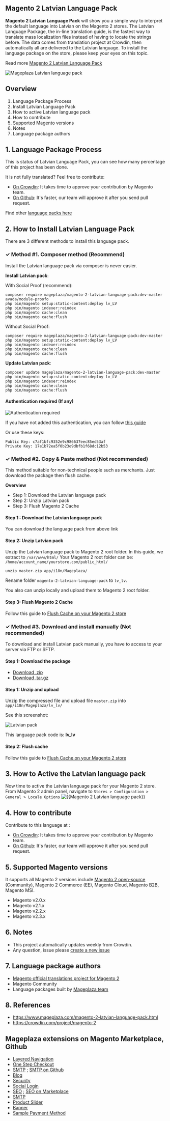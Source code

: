 ## Magento 2 Latvian Language Pack

**Magento 2 Latvian Language Pack** will show you a simple way to interpret the default language into Latvian on the Magento 2 stores. The Latvian Language Package, the in-line translation guide, is the fastest way to translate mass localization files instead of having to locate the strings before. The data comes from translation project at Crowdin, then automatically all are delivered to the Latvian language. To install the language package on the store, please keep your eyes on this topic.

Read more [Magento 2 Latvian Language Pack](https://www.mageplaza.com/magento-2-latvian-language-pack.html)

![Mageplaza Latvian language pack](https://cdn3.mageplaza.com/media/general/qjWPj1W.png)

## Overview

1. Language Package Process
2. Install Latvian Language Pack
3. How to active Latvian language pack
4. How to contribute
5. Supported Magento versions
6. Notes
7. Language package authors

## 1. Language Package Process

This is status of Latvian Language Pack, you can see how many percentage of this project has been done.

It is not fully translated? Feel free to contribute:
- [On Crowdin](https://crowdin.com/project/magento-2): It takes time to approve your contribution by Magento team.
- [On Github](https://github.com/mageplaza/magento-2-latvian-language-pack/blob/master/HOW-TO-CONTRIBUTE.md): It's faster, our team will approve it after you send pull request.


Find other [language packs here](https://www.mageplaza.com/kb/magento-2-language-pack/)

## 2. How to Install Latvian Language Pack

There are 3 different methods to install this language pack.

### ✓ Method #1. Composer method (Recommend)
Install the Latvian language pack via composer is never easier.

**Install Latvian pack**:

With Social Proof (recommend):

```
composer require mageplaza/magento-2-latvian-language-pack:dev-master avada/module-proofo
php bin/magento setup:static-content:deploy lv_LV
php bin/magento indexer:reindex
php bin/magento cache:clean
php bin/magento cache:flush
```

Without Social Proof:

```
composer require mageplaza/magento-2-latvian-language-pack:dev-master
php bin/magento setup:static-content:deploy lv_LV
php bin/magento indexer:reindex
php bin/magento cache:clean
php bin/magento cache:flush
```


**Update  Latvian pack**:

```
composer update mageplaza/magento-2-latvian-language-pack:dev-master
php bin/magento setup:static-content:deploy lv_LV
php bin/magento indexer:reindex
php bin/magento cache:clean
php bin/magento cache:flush

```

#### Authentication required (If any)

![Authentication required](https://cdn.mageplaza.com/media/general/dmryiPk.png)

If you have not added this authentication, you can follow [this guide](http://devdocs.magento.com/guides/v2.0/install-gde/prereq/connect-auth.html)

Or use these keys:

```
Public Key: c7af1bfc9352e9c986637eec85ed53af
Private Key: 17e1b72ea5f0b23e9dbfb1f68dc12b53
```



### ✓ Method #2. Copy & Paste method (Not recommended)

This method suitable for non-technical people such as merchants. Just download the package then flush cache.

**Overview**

- Step 1: Download the Latvian language pack
- Step 2: Unzip Latvian pack
- Step 3: Flush Magento 2 Cache

#### Step 1 : Download the Latvian language pack

You can download the language pack from above link

#### Step 2: Unzip Latvian pack

Unzip the Latvian language pack to Magento 2 root folder. In this guide, we extract to `/var/www/html/`
Your Magento 2 root folder can be: `/home/account_name/yourstore.com/public_html/`

```
unzip master.zip app/i18n/Mageplaza/
```

Rename folder `magento-2-latvian-language-pack` to `lv_lv`.


You also can unzip locally and upload them to Magento 2 root folder.

#### Step 3: Flush Magento 2 Cache

Follow this guide to [Flush Cache on your Magento 2 store](https://www.mageplaza.com/kb/how-flush-enable-disable-cache.html)


### ✓ Method #3. Download and install manually (Not recommended)

To download and install Latvian pack manually, you have to access to your server via FTP or SFTP.

#### Step 1: Download the package

- [Download .zip](https://github.com/mageplaza/magento-2-latvian-language-pack/archive/master.zip)
- [Download .tar.gz](https://github.com/mageplaza/magento-2-latvian-language-pack/tarball/master)

#### Step 1: Unzip and upload

Unzip the compressed file and upload file `master.zip` into `app/i18n/Mageplaza/lv_lv/`

See this screenshot:

![Latvian pack](https://cdn3.mageplaza.com/media/general/language-pack.png)

This language pack code is: **lv_lv**

#### Step 2: Flush cache

Follow this guide to [Flush Cache on your Magento 2 store](https://www.mageplaza.com/kb/how-flush-enable-disable-cache.html)


## 3. How to Active the Latvian language pack 

Now time to active the Latvian language pack for your Magento 2 store. From Magento 2 admin panel, navigate to `Stores > Configuration > General > Locale Options`
![{{Magento 2 Latvian language pack}}](https://cdn.mageplaza.com/media/general/aPSUA0l.png)


## 4. How to contribute

Contribute to this language at :
- [On Crowdin](https://crowdin.com/project/magento-2): It takes time to approve your contribution by Magento team.
- [On Github](https://github.com/mageplaza/magento-2-latvian-language-pack/blob/master/HOW-TO-CONTRIBUTE.md): It's faster, our team will approve it after you send pull request.


## 5. Supported Magento versions

It supports all Magento 2 versions include [Magento 2 open-source](https://www.mageplaza.com/download-magento/) (Community), Magento 2 Commerce (EE), Magento Cloud, Magento B2B, Magento MSI.


- Magento v2.0.x
- Magento v2.1.x
- Magento v2.2.x
- Magento v2.3.x



## 6. Notes 

- This project automatically updates weekly from Crowdin.
- Any question, issue please [create a new issue](https://github.com/mageplaza/magento-2-latvian-language-pack/issues/new)

## 7. Language package authors

- [Magento official translations project for Magento 2](https://crowdin.com/project/magento-2)
- Magento Community
- Language packages built by [Mageplaza team](https://www.mageplaza.com/)


## 8. References 

- https://www.mageplaza.com/magento-2-latvian-language-pack.html
- https://crowdin.com/project/magento-2



## Mageplaza extensions on Magento Marketplace, Github


- [Layered Navigation](https://marketplace.magento.com/mageplaza-layered-navigation-m2.html)
- [One Step Checkout](https://marketplace.magento.com/mageplaza-magento-2-one-step-checkout-extension.html)
- [SMTP](https://marketplace.magento.com/mageplaza-module-smtp.html) ; [SMTP on Github](https://github.com/mageplaza/magento-2-smtp)
- [Blog](https://github.com/mageplaza/magento-2-blog)
- [Security](https://marketplace.magento.com/mageplaza-module-security.html)
- [Social Login](https://github.com/mageplaza/magento-2-social-login)
- [SEO](https://github.com/mageplaza/magento-2-seo) ; [SEO on Marketplace](https://marketplace.magento.com/mageplaza-magento-2-seo-extension.html)
- [SMTP](https://github.com/mageplaza/magento-2-smtp)
- [Product Slider](https://github.com/mageplaza/magento-2-product-slider)
- [Banner](https://github.com/mageplaza/magento-2-banner-slider)
- [Sample Payment Method](https://github.com/mageplaza/magento-2-sample-payment-method)



